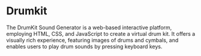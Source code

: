 # Drumkit
The DrumKit Sound Generator is a web-based interactive platform, employing HTML, CSS, and JavaScript to create a virtual drum kit. It offers a visually rich experience, featuring images of drums and cymbals, and enables users to play drum sounds by pressing keyboard keys.
